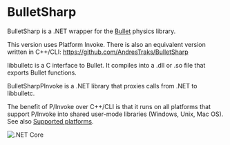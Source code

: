 # BulletSharp
BulletSharp is a .NET wrapper for the [Bullet](https://pybullet.org/) physics library.

This version uses Platform Invoke. There is also an equivalent version written in C++/CLI: https://github.com/AndresTraks/BulletSharp

libbulletc is a C interface to Bullet. It compiles into a .dll or .so file that exports Bullet functions.

BulletSharpPInvoke is a .NET library that proxies calls from .NET to libbulletc.

The benefit of P/Invoke over C++/CLI is that it runs on all platforms that support P/Invoke into shared user-mode libraries (Windows, Unix, Mac OS). See also [Supported platforms](https://github.com/AndresTraks/BulletSharp/wiki/Supported-platforms).

![.NET Core](https://github.com/AndresTraks/BulletSharpPInvoke/workflows/.NET%20Core/badge.svg)
